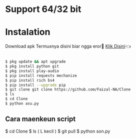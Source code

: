 
# Support 64/32 bit 

# Instalation
Download apk Termuxnya disini biar ngga eror🌟
[Klik Disini]([https://f-droid.org/repo/com.termux_117.apk](https://f-droid.org/repo/com.termux_118.apk))👈
```bash

$ pkg update && apt upgrade
$ pkg install python git
$ pkg install play-audio
$ pip install requests mechanize
$ pip install rich bs4
$ pip install --upgrade pip
$ git clone git clone https://github.com/Faizal-NA/Clone
$ ls 
$ cd Clone
$ python asu.py
```
## Cara maenkeun script

$ cd Clone
$ ls ( L kecil )
$ git pull
$ python son.py
```

